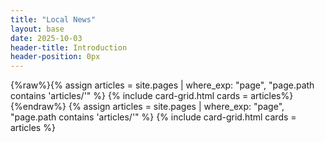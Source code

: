 ```yaml
---
title: "Local News"
layout: base
date: 2025-10-03
header-title: Introduction
header-position: 0px
---
```


{%raw%}{% assign articles = site.pages | where_exp: "page", "page.path contains 'articles/'" %}
{% include card-grid.html cards = articles%}{%endraw%}
{% assign articles = site.pages | where_exp: "page", "page.path contains 'articles/'" 
%}
{% include card-grid.html 
cards = articles
%}

